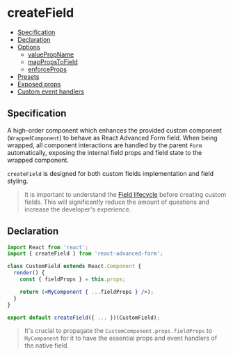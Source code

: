 # createField

* [Specification](./#specification)
* [Declaration](./#declaration)
* [Options](options.md)
  * [valuePropName](options.md#valuepropname)
  * [mapPropsToField](options.md#mappropstofield)
  * [enforceProps](options.md#enforceprops)
* [Presets](presets.md)
* [Exposed props](exposed-props.md)
* [Custom event handlers](./#custom-event-handlers)

## Specification

A high-order component which enhances the provided custom component \(`WrappedComponent`\) to behave as React Advanced Form field. When being wrapped, all component interactions are handled by the parent `Form` automatically, exposing the internal field props and field state to the wrapped component.

`createField` is designed for both custom fields implementation and field styling.

> It is important to understand the [Field lifecycle](../../architecture/field-lifecycle.md) before creating custom fields. This will significantly reduce the amount of questions and increase the developer's experience.

## Declaration

```jsx
import React from 'react';
import { createField } from 'react-advanced-form';

class CustomField extends React.Component {
  render() {
    const { fieldProps } = this.props;

    return (<MyComponent { ...fieldProps } />);
  }
}

export default createField({ ... })(CustomField);
```

> It's crucial to propagate the `CustomComponent.props.fieldProps` to `MyComponent` for it to have the essential props and event handlers of the native field.


